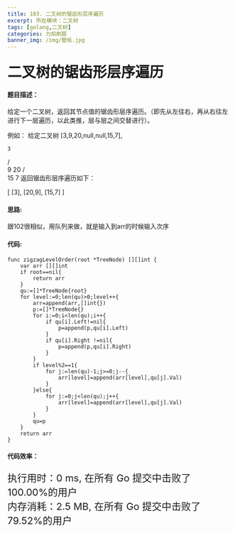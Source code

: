 ```yaml
---
title: 103. 二叉树的锯齿形层序遍历
excerpt: 所在模块：二叉树
tags: [golang,二叉树]
categories: 力扣刷题
banner_img: /img/壁纸.jpg
---
```


### <font size=6px>二叉树的锯齿形层序遍历</font>

#### 题目描述：

给定一个二叉树，返回其节点值的锯齿形层序遍历。（即先从左往右，再从右往左进行下一层遍历，以此类推，层与层之间交替进行）。

例如：
给定二叉树 [3,9,20,null,null,15,7],

    3
   / \
  9  20
    /  \
   15   7
返回锯齿形层序遍历如下：

[
  [3],
  [20,9],
  [15,7]
]

#### 思路:

跟102很相似，用队列来做，就是输入到arr的时候输入次序

#### 代码:

```golang
func zigzagLevelOrder(root *TreeNode) [][]int {
    var arr [][]int
    if root==nil{
        return arr
    }
    qu:=[]*TreeNode{root}
    for level:=0;len(qu)>0;level++{
        arr=append(arr,[]int{})
        p:=[]*TreeNode{}
        for i:=0;i<len(qu);i++{
            if qu[i].Left!=nil{
                p=append(p,qu[i].Left)
            }
            if qu[i].Right !=nil{
                p=append(p,qu[i].Right)
            }
        }
        if level%2==1{
            for j:=len(qu)-1;j>=0;j--{
                arr[level]=append(arr[level],qu[j].Val)
            }
        }else{
            for j:=0;j<len(qu);j++{
                arr[level]=append(arr[level],qu[j].Val)
            }
        }
        qu=p
    }
    return arr
}
```

#### 代码效率：

<p class="note note-primary"; style="font-size:22px">
   执行用时：0 ms, 在所有 Go 提交中击败了100.00%的用户<br>
   内存消耗：2.5 MB, 在所有 Go 提交中击败了79.52%的用户
</p>

